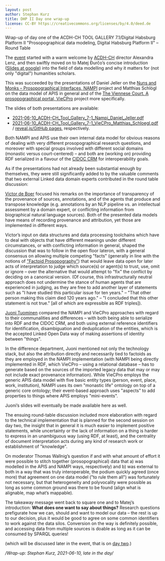 ```yaml
---
layout: post
author: Stephan Kurz
title: DHP II Day one wrap-up
license: CC-BY https://creativecommons.org/licenses/by/4.0/deed.de
---
```


Wrap-up of day one of the ACDH-CH TOOL GALLERY 7.1/Digital Habsburg Platform II "Prosopographical data modeling, Digital Habsburg Platform II" – Round Table


The [event](https://www.oeaw.ac.at/acdh/events/event-series/acdh-ch-tool-gallery-71) started with a warm welcome by [ACDH-CH](https://acdh.oeaw.ac.at/) director Alexandra Lenz, and then swiftly moved on to Matej Đurčo’s concise introduction ([Slides at google](https://docs.google.com/presentation/d/1fZ8Oh3__fL8ZI3qka3LBomFoN8BvDAVW/edit#slide=id.p1)) into the field of data modelling and why it matters for (not only "digital") humanities scholars. 

This was succeeded by the presentations of Daniel Jeller on the [Nuns and Monks – Prosopographical Interfaces, NAMPI](https://nampi.icar-us.eu/) project and Matthias Schlögl on the data model of APIS in general and of the [The Viennese Court. A prosopographical portal, VieCPro](https://viecpro.oeaw.ac.at/) project more specifically. 

The slides of both presentations are available:

- [2021-06-10_ACDH-CH_Tool_Gallery_7-1_Nampi_Daniel_Jeller.pdf](../resources/2021-06-10_ACDH-CH_Tool_Gallery_7-1_Nampi_Daniel_Jeller.pdf)
- [2021-06-10_ACDH-CH_Tool_Gallery_7-1_VieCPro_Matthias_Schloegl.pdf](../resources/2021-06-10_ACDH-CH_Tool_Gallery_7-1_VieCPro_Matthias_Schloegl.pdf) / [reveal.js/GitHub pages](https://sennierer.github.io/viecpro_toolgallery_presentation_2021/), respectively.

Both NAMPI and APIS use their own internal data model for obvious reasons of dealing with very different prosopographical research questions, and moreover with special groups involved with different social domains (monastic versus court-centered) – and both are (working on) providing RDF serialized in a flavour of the [CIDOC CRM](http://www.cidoc-crm.org/) for interoperability goals. 

As if the presentations had not already been substantial enough by themselves, they were still significantly added to by the valuable comments that two external Linked data domain experts contributed in the round table discussion: 

[Victor de Boer](http://www.victordeboer.com/) focused his remarks on the importance of transparency of the provenance of sources, annotations, and of the agents that produce and transpose knowledge (e.g. annotations by an NLP pipeline vs. an intellectual assessment by a domain expert, or conflicting information from biographical natural language sources). Both of the presented data models have means of recording provenance and attribution, yet those are implemented in different ways. 

Victor’s input on data structures and data processing toolchains which have to deal with objects that have different meanings under different circumstances, or with conflicting information in general, shaped the discussion that was to follow in the open floor lateron, with a general consensus on allowing multiple competing "facts" (generally in line with the notions of ["Factoid Prosopography"](https://www.kcl.ac.uk/factoid-prosopography)) that would leave data open for later acts of interpretation to judge which source(s) or agent(s) to trust, use, omit or ignore – over the alternative that would attempt to "fix" the conflict by deciding on a canonical version. (Of course, this infrastructurally neutral approach does not undermine the stance of human agents that are experienced in judging, as they are free to add another layer of statements such as "I have studied this particular issue for ten years." – "That other person making this claim died 120 years ago." – "I concluded that this other statement is not true." [all of which are expressible as RDF triples]).

[Juoni Tuominen](https://research.aalto.fi/en/persons/jouni-tuominen) compared the NAMPI and VieCPro approaches with regard to their communalities and differences – with both being able to serialize into RDF and the CIDOC CRM, and both using external reference identifiers for identification, disambiguation and deduplication of the entities, which is the accepted Linked Open Data way of making assertions of identity between "things". 

In the difference department, Juoni mentioned not only the technology stack, but also the attribution directly and necessarily tied to factoids as they are employed in the NAMPI implementation (with NAMPI being directly implemented in RDF, which VieCPro – using a relational database – has to generate based on the sources of the imported legacy data that may or may not include exact provenance information). While VieCPro employs the generic APIS data model with five basic entity types (person, event, place, work, institution), NAMPI uses its own "monastic life" ontology on top of a generic core ontology; their event-based approach uses "aspects" to add properties to things where APIS employs "mini-events".  

Juoni’s slides will eventually be made available here as well. 

The ensuing round-table discussion included more elaboration with regard to the technical implementation that is planned for the second session on day two, the insight that in general it is much easier to implement positive statements, while uncertainty or the lack of information on a thing is harder to express in an unambiguous way (using RDF, at least), and the centrality of document interpretation acts during any kind of research work or establishment of "knowledge". 

On moderator Thomas Wallnig’s question if and with what amount of effort it were possible to stitch together (prosopographical) data that a) was modelled in the APIS and NAMPI ways, respectively) and b) was external to both in a way that was truly interoperable, the podium quickly agreed (once more) that agreement on one data model ("to rule them all") was fortunately not necessary, but that heterogeneity and polyvocality were possible as long as some common ground was there to be found (align what is alignable, map what’s mappable). 

The takeaway message went back to square one and to Matej’s introduction: **What does one want to say about things?** Research questions prefigurate how we can, should and want to model our data – the rest is up to our decision, plus it would be good to agree on some common identifiers to work against the data silos. Conversion on the way is definitely possible, and accessing data from multiple sources is doable as long as it can be consumed by SPARQL queries! 

(which will be discussed later in the event, that is on [day two](../DHP-II-wrapup-day-two).)

*/Wrap-up: Stephan Kurz, 2021-06-10, late in the day/*

